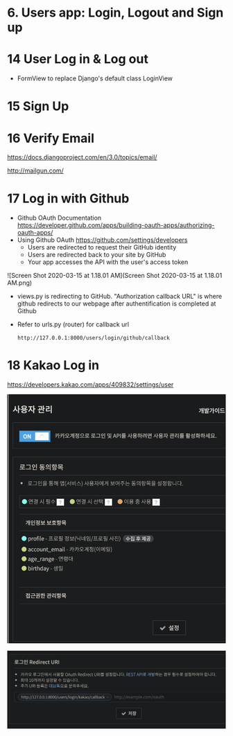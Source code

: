 # 6. Users app: Login, Logout and Sign up



# 14 User Log in & Log out

- FormView to replace Django's default class LoginView

# 15 Sign Up 





# 16 Verify Email

https://docs.djangoproject.com/en/3.0/topics/email/

http://mailgun.com/

# 17 Log in with Github

- Github OAuth Documentation
  https://developer.github.com/apps/building-oauth-apps/authorizing-oauth-apps/
- Using Github OAuth
  https://github.com/settings/developers
  - Users are redirected to request their GitHub identity
  - Users are redirected back to your site by GitHub
  - Your app accesses the API with the user's access token

![Screen Shot 2020-03-15 at 1.18.01 AM](Screen Shot 2020-03-15 at 1.18.01 AM.png)

- views.py is redirecting to GitHub.
  "Authorization callback URL" is where github redirects to our webpage after authentification is completed at Github

- Refer to urls.py (router) for callback url

  ```
  http://127.0.0.1:8000/users/login/github/callback
  ```

  

# 18 Kakao Log in

https://developers.kakao.com/apps/409832/settings/user

![image-20200316212523408](image-20200316212523408.png)

![image-20200316212543040](image-20200316212543040.png)

